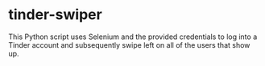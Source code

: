 # tinder-swiper
This Python script uses Selenium and the provided credentials to log into a Tinder account and subsequently swipe left on all of the users that show up.
